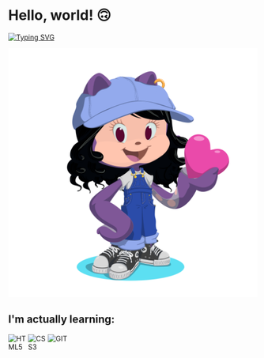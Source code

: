 # Hello, world! 🙃

<a href="https://git.io/typing-svg"><img src="https://readme-typing-svg.demolab.com?font=+JetBrains+Mono+&pause=1000&color=BF2EF0&left=true&width=440&height=45&lines=My+name+is+Jéssica.;But+you+also+can+call+me+Jessie.;Beginner+in+everything...;I'm+venturing+into+programming...;with+excitement+and+despair.+LOL🤪" alt="Typing SVG" /></a>

<img src="https://github.com/JessieLinne/jessielinne/blob/main/assets/octocat-1727473040787.png" alt="octocat girl">

## I'm actually learning:
<img width="40px" align="left" src="https://cdn.jsdelivr.net/gh/devicons/devicon@latest/icons/html5/html5-original.svg" title="HTML5"/>       
<img  width="40px" align="left" src="https://cdn.jsdelivr.net/gh/devicons/devicon@latest/icons/css3/css3-original.svg" title="CSS3"/>         
<img width="40px" align="left" src="https://cdn.jsdelivr.net/gh/devicons/devicon@latest/icons/git/git-original.svg" title="GIT"/>

